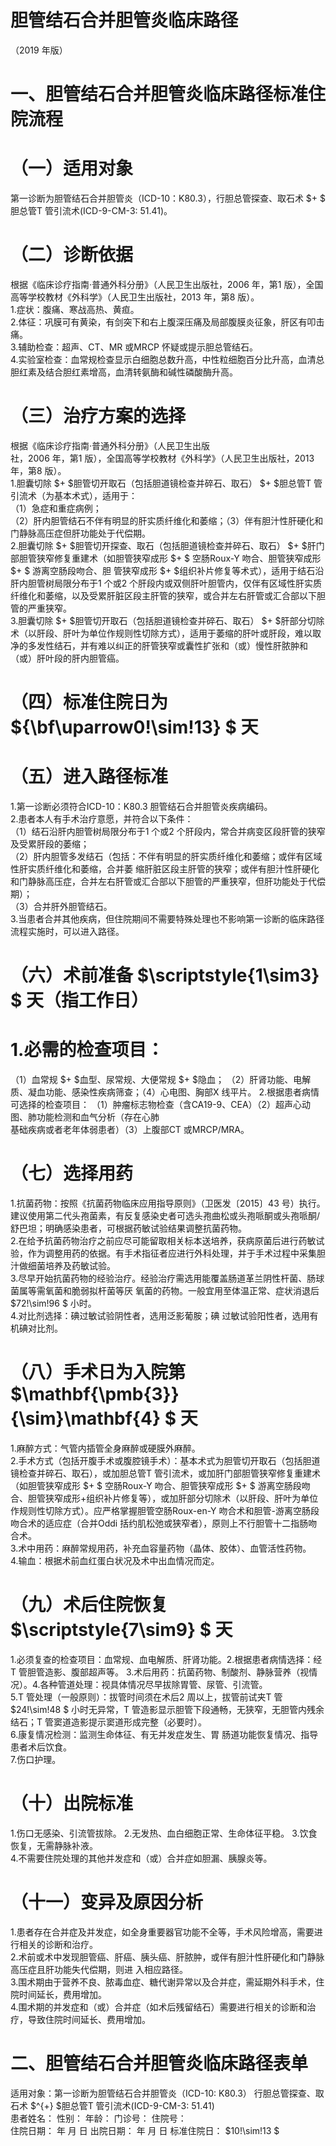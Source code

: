 # 胆管结石合并胆管炎临床路径  
（2019 年版）  
# 一、胆管结石合并胆管炎临床路径标准住院流程  
# （一）适用对象  
第一诊断为胆管结石合并胆管炎（ICD-10：K80.3），行胆总管探查、取石术 $+ $ 胆总管T 管引流术(ICD-9-CM-3:  51.41)。  
# （二）诊断依据  
根据《临床诊疗指南·普通外科分册》（人民卫生出版社，2006 年，第1 版），全国高等学校教材《外科学》（人民卫生出版社，2013 年，第8 版）。  
1.症状：腹痛、寒战高热、黄疸。  
2.体征：巩膜可有黄染，有剑突下和右上腹深压痛及局部腹膜炎征象，肝区有叩击痛。  
3.辅助检查：超声、CT、MR 或MRCP 怀疑或提示胆总管结石。  
4.实验室检查：血常规检查显示白细胞总数升高，中性粒细胞百分比升高，血清总胆红素及结合胆红素增高，血清转氨酶和碱性磷酸酶升高。  
# （三）治疗方案的选择  
根据《临床诊疗指南·普通外科分册》（人民卫生出版  
社，2006 年，第1 版），全国高等学校教材《外科学》（人民卫生出版社，2013 年，第8 版）。  
1.胆囊切除 $+ $胆管切开取石（包括胆道镜检查并碎石、取石） $+ $胆总管T 管引流术（为基本术式），适用于：  
（1）急症和重症病例；  
（2）肝内胆管结石不伴有明显的肝实质纤维化和萎缩；（3）伴有胆汁性肝硬化和门静脉高压症但肝功能处于代偿期。  
2.胆囊切除 $+ $胆管切开探查、取石（包括胆道镜检查并碎石、取石） $+ $肝门部胆管狭窄修复重建术（如胆管狭窄成形 $+ $ 空肠Roux-Y 吻合、胆管狭窄成形 $+ $ 游离空肠段吻合、胆 管狭窄成形 $+ $组织补片修复等术式），适用于结石沿肝内胆管树局限分布于1 个或2 个肝段内或双侧肝叶胆管内，仅伴有区域性肝实质纤维化和萎缩，以及受累肝脏区段主肝管的狭窄，或合并左右肝管或汇合部以下胆管的严重狭窄。  
3.胆囊切除 $+ $胆管切开取石（包括胆道镜检查并碎石、取石） $+ $肝部分切除术（以肝段、肝叶为单位作规则性切除方式），适用于萎缩的肝叶或肝段，难以取净的多发性结石，并有难以纠正的肝管狭窄或囊性扩张和（或）慢性肝脓肿和（或）肝叶段的肝内胆管癌。  
# （四）标准住院日为 ${\bf\uparrow0\!\sim\!13} $ 天  
# （五）进入路径标准  
1.第一诊断必须符合ICD-10：K80.3 胆管结石合并胆管炎疾病编码。  
2.患者本人有手术治疗意愿，并符合以下条件：  
（1）结石沿肝内胆管树局限分布于1 个或2 个肝段内，常合并病变区段肝管的狭窄及受累肝段的萎缩；  
（2）肝内胆管多发结石（包括：不伴有明显的肝实质纤维化和萎缩；或伴有区域性肝实质纤维化和萎缩，合并萎 缩肝脏区段主肝管的狭窄；或伴有胆汁性肝硬化和门静脉高压症，合并左右肝管或汇合部以下胆管的严重狭窄，但肝功能处于代偿期）；  
（3）合并肝外胆管结石。  
3.当患者合并其他疾病，但住院期间不需要特殊处理也不影响第一诊断的临床路径流程实施时，可以进入路径。  
# （六）术前准备 $\scriptstyle{1\sim3} $ 天（指工作日）  
# 1.必需的检查项目：  
（1）血常规 $+ $血型、尿常规、大便常规 $+ $隐血； （2）肝肾功能、电解质、凝血功能、感染性疾病筛查；（4）心电图、胸部X 线平片。  2.根据患者病情可选择的检查项目： （1）肿瘤标志物检查（含CA19-9、CEA）（2）超声心动图、肺功能检测和血气分析（存在心肺  
基础疾病或者老年体弱患者）（3）上腹部CT 或MRCP/MRA。  
# （七）选择用药  
1.抗菌药物：按照《抗菌药物临床应用指导原则》（卫医发〔2015〕43 号）执行。建议使用第二代头孢菌素，有反复感染史者可选头孢曲松或头孢哌酮或头孢哌酮/舒巴坦；明确感染患者，可根据药敏试验结果调整抗菌药物。  
2.在给予抗菌药物治疗之前应尽可能留取相关标本送培养，获病原菌后进行药敏试验，作为调整用药的依据。有手术指征者应进行外科处理，并于手术过程中采集胆汁做细菌培养及药敏试验。  
3.尽早开始抗菌药物的经验治疗。经验治疗需选用能覆盖肠道革兰阴性杆菌、肠球菌属等需氧菌和脆弱拟杆菌等厌 氧菌的药物。一般宜用至体温正常、症状消退后 $72\!\sim\!96 $ 小时。  
4.对比剂选择：碘过敏试验阴性者，选用泛影葡胺；碘 过敏试验阳性者，选用有机碘对比剂。  
# （八）手术日为入院第 $\mathbf{\pmb{3}}{\sim}\mathbf{4} $ 天  
1.麻醉方式：气管内插管全身麻醉或硬膜外麻醉。  
2.手术方式（包括开腹手术或腹腔镜手术）：基本术式为胆管切开取石（包括胆道镜检查并碎石、取石），或加胆总管T 管引流术，或加肝门部胆管狭窄修复重建术（如胆管狭窄成形 $+ $ 空肠Roux-Y 吻合、胆管狭窄成形 $+ $ 游离空肠段吻 合、胆管狭窄成形+组织补片修复等），或加肝部分切除术（以肝段、肝叶为单位作规则性切除方式）。应严格掌握胆管空肠Roux-en-Y 吻合术和胆管-游离空肠段吻合术的适应症（合并Oddi 括约肌松弛或狭窄者），原则上不行胆管十二指肠吻合术。  
3.术中用药：麻醉常规用药，补充血容量药物（晶体、胶体）、血管活性药物。  
4.输血：根据术前血红蛋白状况及术中出血情况而定。  
# （九）术后住院恢复 $\scriptstyle{7\sim9} $ 天  
1.必须复查的检查项目：血常规、血电解质、肝肾功能。2.根据患者病情选择：经T 管胆管造影、腹部超声等。 3.术后用药：抗菌药物、制酸剂、静脉营养（视情况）。4.各种管道处理：视具体情况尽早拔除胃管、尿管、引流管。  
5.T 管处理（一般原则）：拔管时间须在术后2 周以上，拔管前试夹T 管 $24\!\sim\!48 $ 小时无异常，T 管造影显示胆管下段通畅，无狭窄，无胆管内残余结石；T 管窦道造影提示窦道形成完整（必要时）。  
6.康复情况检测：监测生命体征、有无并发症发生、胃 肠道功能恢复情况、指导患者术后饮食。  
7.伤口护理。  
# （十）出院标准  
1.伤口无感染、引流管拔除。 2.无发热、血白细胞正常、生命体征平稳。 3.饮食恢复，无需静脉补液。  
4.不需要住院处理的其他并发症和（或）合并症如胆漏、胰腺炎等。  
# （十一）变异及原因分析  
1.患者存在合并症及并发症，如全身重要器官功能不全等，手术风险增高，需要进行相关的诊断和治疗。  
2.术前或术中发现胆管癌、肝癌、胰头癌、肝脓肿，或伴有胆汁性肝硬化和门静脉高压症且肝功能失代偿期，则进 入相应路径。  
3.围术期由于营养不良、脓毒血症、糖代谢异常以及合并症，需延期外科手术，住院时间延长，费用增加。  
4.围术期的并发症和（或）合并症（如术后残留结石）需要进行相关的诊断和治疗，导致住院时间延长、费用增加。  
# 二、胆管结石合并胆管炎临床路径表单  
适用对象：第一诊断为胆管结石合并胆管炎（ICD-10: K80.3） 行胆总管探查、取石术 $^{+} $胆总管T 管引流术(ICD-9-CM-3: 51.41)  
患者姓名：       性别：      年龄：       门诊号：        住院号：  
住院日期：      年   月   日  出院日期：     年   月   日  标准住院日： $10\!\sim\!13 $  
